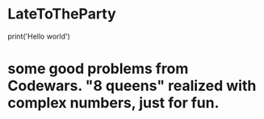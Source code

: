 # LateToTheParty
print('Hello world')
# some good problems from Codewars. "8 queens" realized with complex numbers, just for fun.
